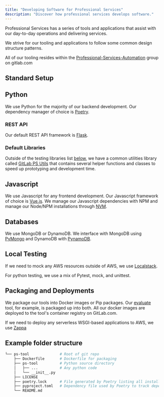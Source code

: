 ```yaml
---
title: "Developing Software for Professional Services"
description: "Discover how professional services develops software."
---
```


Professional Services has a series of tools and applications that assist with our day-to-day operations and delivering services.

We strive for our tooling and applications to follow some common design structure patterns.

All of our tooling resides within the [Professional-Services-Automation](https://gitlab.com/gitlab-org/professional-services-automation) group on gitlab.com

## Standard Setup

## Python

We use Python for the majority of our backend development. Our dependency manager of choice is [Poetry](https://python-poetry.org/).

### REST API

Our default REST API framework is [Flask](https://flask.palletsprojects.com/en/stable/).

### Default Libraries

Outside of the testing libraries list [below](#local-testing), we have a common utilities library called [GitLab PS Utils](https://gitlab.com/gitlab-org/professional-services-automation/gitlab-ps-utils) that contains several helper functions and classes to speed up prototyping and development time.

## Javascript

We use Javascript for any frontend development. Our Javascript framework of choice is [Vue.js](https://vuejs.org/). We manage our Javascript dependencies with NPM and manage our Node/NPM installations through [NVM](https://github.com/nvm-sh/nvm).

## Databases

We use MongoDB or DynamoDB. We interface with MongoDB using [PyMongo](https://pymongo.readthedocs.io/en/stable/) and DynamoDB with [PynamoDB](https://pynamodb.readthedocs.io/en/stable/).

## Local Testing

If we need to mock any AWS resources outside of AWS, we use [Localstack](https://localstack.cloud/).

For python testing, we use a mix of Pytest, mock, and unittest.

## Packaging and Deployments

We package our tools into Docker images or Pip packages. Our [evaluate](https://gitlab.com/gitlab-org/professional-services-automation/tools/utilities/evaluate) tool, for example, is packaged up into both. All our docker images are deployed to the tool's container registry on GitLab.com.

If we need to deploy any serverless WSGI-based applications to AWS, we use [Zappa](https://github.com/zappa/Zappa)

## Example folder structure

```bash
└── ps-tool              # Root of git repo
    ├── Dockerfile       # Dockerfile for packaging
    ├── ps-tool          # Python source directory
    │   ├── ...          # Any python code
    │   └── __init__.py
    ├── LICENSE
    ├── poetry.lock      # File generated by Poetry listing all installed packages. Must be source controlled
    ├── pyproject.toml   # Dependency file used by Poetry to track dependencies
    └── README.md
```
